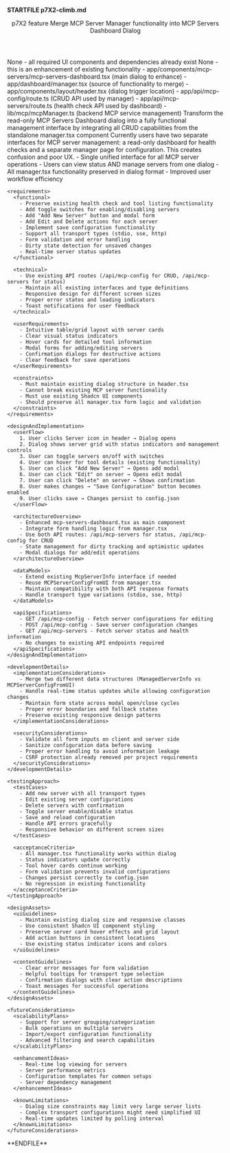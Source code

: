 **STARTFILE p7X2-climb.md**
<Climb>
  <header>
    <id>p7X2</id>
    <type>feature</type>
    <description>Merge MCP Server Manager functionality into MCP Servers Dashboard Dialog</description>
  </header>
  <newDependencies>None - all required UI components and dependencies already exist</newDependencies>
  <prerequisiteChanges>None - this is an enhancement of existing functionality</prerequisiteChanges>
  <relevantFiles>
    - app/components/mcp-servers/mcp-servers-dashboard.tsx (main dialog to enhance)
    - app/dashboard/manager.tsx (source of functionality to merge)
    - app/components/layout/header.tsx (dialog trigger location)
    - app/api/mcp-config/route.ts (CRUD API used by manager)
    - app/api/mcp-servers/route.ts (health check API used by dashboard)
    - lib/mcp/mcpManager.ts (backend MCP service management)
  </relevantFiles>
  <everythingElse>
    <featureOverview>
      <purpose>Transform the read-only MCP Servers Dashboard dialog into a fully functional management interface by integrating all CRUD capabilities from the standalone manager.tsx component</purpose>
      <problemSolved>Currently users have two separate interfaces for MCP server management: a read-only dashboard for health checks and a separate manager page for configuration. This creates confusion and poor UX.</problemSolved>
      <successMetrics>
        - Single unified interface for all MCP server operations
        - Users can view status AND manage servers from one dialog
        - All manager.tsx functionality preserved in dialog format
        - Improved user workflow efficiency
      </successMetrics>
    </featureOverview>
    
    <requirements>
      <functional>
        - Preserve existing health check and tool listing functionality
        - Add toggle switches for enabling/disabling servers
        - Add "Add New Server" button and modal form
        - Add Edit and Delete actions for each server
        - Implement save configuration functionality
        - Support all transport types (stdio, sse, http)
        - Form validation and error handling
        - Dirty state detection for unsaved changes
        - Real-time server status updates
      </functional>
      
      <technical>
        - Use existing API routes (/api/mcp-config for CRUD, /api/mcp-servers for status)
        - Maintain all existing interfaces and type definitions
        - Responsive design for different screen sizes
        - Proper error states and loading indicators
        - Toast notifications for user feedback
      </technical>
      
      <userRequirements>
        - Intuitive table/grid layout with server cards
        - Clear visual status indicators
        - Hover cards for detailed tool information
        - Modal forms for adding/editing servers
        - Confirmation dialogs for destructive actions
        - Clear feedback for save operations
      </userRequirements>
      
      <constraints>
        - Must maintain existing dialog structure in header.tsx
        - Cannot break existing MCP server functionality
        - Must use existing Shadcn UI components
        - Should preserve all manager.tsx form logic and validation
      </constraints>
    </requirements>

    <designAndImplementation>
      <userFlow>
        1. User clicks Server icon in header → Dialog opens
        2. Dialog shows server grid with status indicators and management controls
        3. User can toggle servers on/off with switches
        4. User can hover for tool details (existing functionality)
        5. User can click "Add New Server" → Opens add modal
        6. User can click "Edit" on server → Opens edit modal
        7. User can click "Delete" on server → Shows confirmation
        8. User makes changes → "Save Configuration" button becomes enabled
        9. User clicks save → Changes persist to config.json
      </userFlow>
      
      <architectureOverview>
        - Enhanced mcp-servers-dashboard.tsx as main component
        - Integrate form handling logic from manager.tsx
        - Use both API routes: /api/mcp-servers for status, /api/mcp-config for CRUD
        - State management for dirty tracking and optimistic updates
        - Modal dialogs for add/edit operations
      </architectureOverview>
      
      <dataModels>
        - Extend existing McpServerInfo interface if needed
        - Reuse MCPServerConfigFromUI from manager.tsx
        - Maintain compatibility with both API response formats
        - Handle transport type variations (stdio, sse, http)
      </dataModels>
      
      <apiSpecifications>
        - GET /api/mcp-config - Fetch server configurations for editing
        - POST /api/mcp-config - Save server configuration changes
        - GET /api/mcp-servers - Fetch server status and health information
        - No changes to existing API endpoints required
      </apiSpecifications>
    </designAndImplementation>

    <developmentDetails>
      <implementationConsiderations>
        - Merge two different data structures (ManagedServerInfo vs MCPServerConfigFromUI)
        - Handle real-time status updates while allowing configuration changes
        - Maintain form state across modal open/close cycles
        - Proper error boundaries and fallback states
        - Preserve existing responsive design patterns
      </implementationConsiderations>
      
      <securityConsiderations>
        - Validate all form inputs on client and server side
        - Sanitize configuration data before saving
        - Proper error handling to avoid information leakage
        - CSRF protection already removed per project requirements
      </securityConsiderations>
    </developmentDetails>

    <testingApproach>
      <testCases>
        - Add new server with all transport types
        - Edit existing server configurations
        - Delete servers with confirmation
        - Toggle server enable/disable status
        - Save and reload configuration
        - Handle API errors gracefully
        - Responsive behavior on different screen sizes
      </testCases>
      
      <acceptanceCriteria>
        - All manager.tsx functionality works within dialog
        - Status indicators update correctly
        - Tool hover cards continue working
        - Form validation prevents invalid configurations
        - Changes persist correctly to config.json
        - No regression in existing functionality
      </acceptanceCriteria>
    </testingApproach>

    <designAssets>
      <uiGuidelines>
        - Maintain existing dialog size and responsive classes
        - Use consistent Shadcn UI component styling
        - Preserve server card hover effects and grid layout
        - Add action buttons in consistent locations
        - Use existing status indicator icons and colors
      </uiGuidelines>
      
      <contentGuidelines>
        - Clear error messages for form validation
        - Helpful tooltips for transport type selection
        - Confirmation dialogs with clear action descriptions
        - Toast messages for successful operations
      </contentGuidelines>
    </designAssets>

    <futureConsiderations>
      <scalabilityPlans>
        - Support for server grouping/categorization
        - Bulk operations on multiple servers
        - Import/export configuration functionality
        - Advanced filtering and search capabilities
      </scalabilityPlans>
      
      <enhancementIdeas>
        - Real-time log viewing for servers
        - Server performance metrics
        - Configuration templates for common setups
        - Server dependency management
      </enhancementIdeas>
      
      <knownLimitations>
        - Dialog size constraints may limit very large server lists
        - Complex transport configurations might need simplified UI
        - Real-time updates limited by polling interval
      </knownLimitations>
    </futureConsiderations>
  </everythingElse>
</Climb>
**ENDFILE** 